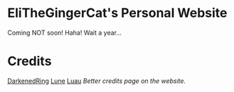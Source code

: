 # EliTheGingerCat's Personal Website
Coming NOT soon! Haha! Wait a year...
# Credits
[DarkenedRing](https://github.com/darkenedring)
[Lune](https://lune-org.github.io/docs)
[Luau](https://luau-lang.org/)
*Better credits page on the website.*